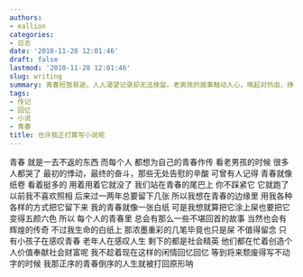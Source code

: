 ```yaml
---
authors:
- eallion
categories:
- 日志
date: '2010-11-28 12:01:46'
draft: false
lastmod: '2010-11-28 12:01:46'
slug: writing
summary: 青春短暂易逝，人人渴望记录却无法挽留。老男孩的故事触动人心，唤起对热血、挣扎与遗憾的共鸣。青春如卫生纸，看似充裕实则飞速消耗，必须主动把握。有人用照片定格时光，有人用疯狂涂抹人生——哪怕留下不堪的痕迹也好过苍白。青春总混杂着荒唐与高光时刻，但回望时那些浓墨重彩可能已失去意义。
tags:
- 传记
- 回忆
- 小说
- 青春
title: 也许我正打算写小说呢
---
```


青春
就是一去不返的东西
而每个人
都想为自己的青春作传
看老男孩的时候
很多人都哭了
最初的悸动，最终的奋斗，那些无处告慰的辛酸
可曾有人记得
青春就像纸卷
看着挺多的
用着用着它就没了
我们站在青春的尾巴上
你不踩紧它
它就跑了
以前我不喜欢照相
后来过一两年总要留下几张
所以我想在青春的边缘里
用我各种各样的方式把它留下来
我的青春就像一张白纸
可是我想就算把它涂上屎也要把它变得五颜六色
所以
每个人的青春里
总会有那么一些不堪回首的故事
当然也会有辉煌的传奇
不过我生命的白纸上
那浓墨重彩的几笔毕竟也只是屎
不值得留念
只有小孩子在感叹青春
老年人在感叹人生
剩下的都是社会精英
他们都在忙着创造个人价值奉献社会财富呢
我不趁着现在这样的闲情回忆回忆
等到将来颓废得写不动字的时候
我那正序的青春倒序的人生就被打回原形呐
